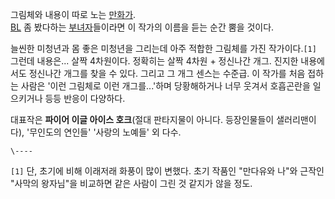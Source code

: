 그림체와 내용이 따로 노는 [만화가](%EB%A7%8C%ED%99%94%EA%B0%80.md).  
[BL](BL.md) 좀 봤다하는 [부녀자](%EB%B6%80%EB%85%80%EC%9E%90.md)들이라면 이 작가의 이름을
듣는 순간 뿜을 것이다.

늘씬한 미청년과 몸 좋은 미청년을 그리는데 아주 적합한 그림체를 가진 작가이다.`[1]` 그런데 내용은... 살짝 4차원이다. 정확히는 살짝
4차원 + 정신나간 개그. 진지한 내용에서도 정신나간 개그를 찾을 수 있다. 그리고 그 개그 센스는 수준급. 이 작가를 처음 접하는 사람은
'이런 그림체로 이런 개그를...'하며 당황해하거나 너무 웃겨서 호흡곤란을 일으키거나 등등 반응이 다양하다.

대표작은 **파이어 이글 아이스 호크**(절대 판타지물이 아니다. 등장인물들이 샐러리맨이다), '무인도의 연인들' '사랑의 노예들' 외
다수.

`\----`

`[1]` 단, 초기에 비해 이래저래 화풍이 많이 변했다. 초기 작품인 "만다유와 나"와 근작인 "사막의 왕자님"을 비교하면 같은 사람이
그린 것 같지가 않을 정도.

